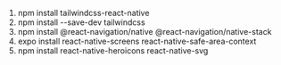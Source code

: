 1. npm install tailwindcss-react-native
2. npm install --save-dev tailwindcss
3. npm install @react-navigation/native @react-navigation/native-stack
4. expo install react-native-screens react-native-safe-area-context
5. npm install react-native-heroicons react-native-svg
